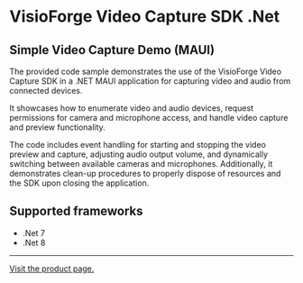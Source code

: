 ﻿# VisioForge Video Capture SDK .Net

## Simple Video Capture Demo (MAUI)

The provided code sample demonstrates the use of the VisioForge Video Capture SDK in a .NET MAUI application for capturing video and audio from connected devices.

It showcases how to enumerate video and audio devices, request permissions for camera and microphone access, and handle video capture and preview functionality.

The code includes event handling for starting and stopping the video preview and capture, adjusting audio output volume, and dynamically switching between available cameras and microphones. Additionally, it demonstrates clean-up procedures to properly dispose of resources and the SDK upon closing the application.

## Supported frameworks

* .Net 7
* .Net 8

---

[Visit the product page.](https://www.visioforge.com/video-capture-sdk-net)
